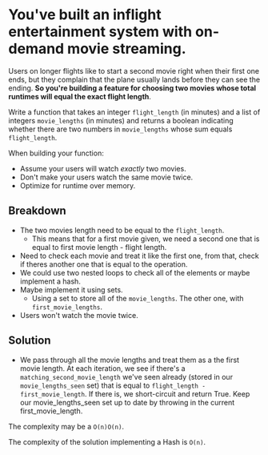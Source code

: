 # You've built an inflight entertainment system with on-demand movie streaming.
Users on longer flights like to start a second movie right when their first one ends, but they complain that the plane usually lands before they can see the ending. **So you're building a feature for choosing two movies whose total runtimes will equal the exact flight length**.

Write a function that takes an integer `flight_length` (in minutes) and a list of integers `movie_lengths` (in minutes) and returns a boolean indicating whether there are two numbers in `movie_lengths` whose sum equals `flight_length`.

When building your function:

- Assume your users will watch *exactly* two movies.
- Don't make your users watch the same movie twice.
- Optimize for runtime over memory.

## Breakdown
- The two movies length need to be equal to the `flight_length`.
    - This means that for a first movie given, we need a second one that is equal to first movie length - flight length.
- Need to check each movie and treat it like the first one, from that, check if theres another one that is equal to the operation.
- We could use two nested loops to check all of the elements or maybe implement a hash.
- Maybe implement it using sets.
    - Using a set to store all of the `movie_lengths`. The other one, with `first_movie_lengths`.
- Users won't watch the movie twice.

## Solution
- We pass through all the movie lengths and treat them as a the first movie length. At each iteration, we see if there's a `matching_second_movie_length` we've seen already (stored in our `movie_lengths_seen` set) that is equal to `flight_length - first_movie_length`. If there is, we short-circuit and return True.
Keep our movie_lengths_seen set up to date by throwing in the current first_movie_length.

The complexity may be a `O(n)O(n)`.

The complexity of the solution implementing a Hash is `O(n)`.
